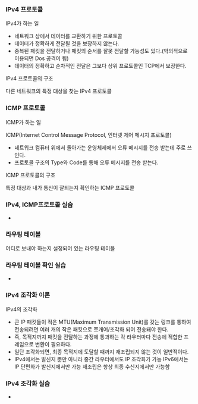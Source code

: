 ### IPv4 프로토콜

IPv4가 하는 일
- 네트워크 상에서 데이터를 교환하기 위한 프로토콜
- 데이터가 정확하게 전달될 것을 보장하지 않는다.
- 중복된 패킷을 전달하거나 패킷의 순서를 잘못 전달할 가능성도 있다.(악의적으로 이용되면 Dos 공격이 됨)
- 데이터의 정확하고 순차적인 전달은 그보다 상위 프로토콜인 TCP에서 보장한다.

IPv4 프로토콜의 구조

다른 네트워크의 특정 대상을 찾는 IPv4 프로토콜

### ICMP 프로토콜

ICMP가 하는 일

ICMP(Internet Control Message Protocol, 인터넷 제어 메시지 프로토콜)
- 네트워크 컴퓨터 위에서 돌아가는 운영체제에서 오류 메시지를 전송 받는데 주로 쓰인다.
- 프로토콜 구조의 Type와 Code를 통해 오류 메시지를 전송 받는다.

ICMP 프로토콜의 구조

특정 대상과 내가 통신이 잘되는지 확인하는 ICMP 프로토콜

### IPv4, ICMP프로토콜 실습
- 

### 라우팅 테이블

어디로 보내야 하는지 설정되어 있는 라우팅 테이블

### 라우팅 테이블 확인 실습
- 

### IPv4 조각화 이론

IPv4의 조각화
- 큰 IP 패킷들이 적은 MTU(Maximum Transmission Unit)를 갖는 링크를 통하여 전송되려면 여러 개의 작은 패킷으로 쪼개어/조각화 되어 전송돼야 한다.
- 즉, 목적지까지 패킷을 전달하는 과정에 통과하는 각 라우터마다 전송에 적합한 프레임으로 변환이 필요하다.
- 일단 조각화되면, 최종 목적지에 도달할 때까지 재조립되지 않는 것이 일반적이다.
- IPv4에서는 발신지 뿐만 아니라 중간 라우터에서도 IP 조각화가 가능
IPv6에서는 IP 단편화가 발신지에서만 가능
재조립은 항상 최종 수신지에서만 가능함

### IPv4 조각화 실습
-